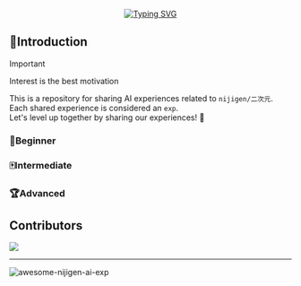 <p align="center">
  <a href="https://git.io/typing-svg"><img src="https://readme-typing-svg.demolab.com?font=Fira+Code&weight=700&size=40&duration=3000&pause=7000&color=F7A01C&center=true&vCenter=true&width=600&lines=awesome-nijigen-ai-exp" alt="Typing SVG" /></a>
</p>

## 📑Introduction

> [!Important]
> Interest is the best motivation

This is a repository for sharing AI experiences related to `nijigen/二次元`.  
Each shared experience is considered an `exp`.  
Let's level up together by sharing our experiences! 🎿  

### 🎯Beginner

### 🀄️Intermediate

### 🏆Advanced

## Contributors

<a href="https://github.com/jasoneri/awesome-nijigen-ai-exp/graphs/contributors">
  <img src="https://contrib.rocks/image?repo=jasoneri/awesome-nijigen-ai-exp" />
</a>

---
![awesome-nijigen-ai-exp](https://count.getloli.com/get/@awesome-nijigen-ai-exp?theme=rule34)
